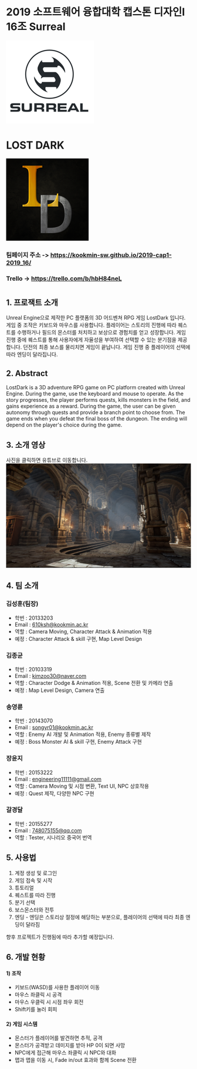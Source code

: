 # 2019 소프트웨어 융합대학 캡스톤 디자인Ⅰ 16조 Surreal
![team](./Docs/img/TeamLogo_resize.png)
# LOST DARK
![game](./Docs/img/GameLogo_resize.png)


### 팀페이지 주소 -> https://kookmin-sw.github.io/2019-cap1-2019_16/
### Trello -> https://trello.com/b/hbH84neL

#

## 1. 프로잭트 소개

Unreal Engine으로 제작한 PC 플랫폼의 3D 어드벤쳐 RPG 게임 LostDark 입니다. 게임 중 조작은 키보드와 마우스를 사용합니다. 플레이어는 스토리의 진행에 따라 퀘스트를 수행하거나 필드의 몬스터를 처치하고 보상으로 경험치를 얻고 성장합니다. 게임 진행 중에 퀘스트를 통해 사용자에게 자율성을 부여하여 선택할 수 있는 분기점을 제공합니다. 던전의 최종 보스를 물리치면 게임이 끝납니다. 게임 진행 중 플레이어의 선택에 따라 엔딩이 달라집니다.

## 2. Abstract

LostDark is a 3D adventure RPG game on PC platform created with Unreal Engine. During the game, use the keyboard and mouse to operate. As the story progresses, the player performs quests, kills monsters in the field, and gains experience as a reward. During the game, the user can be given autonomy through quests and provide a branch point to choose from. The game ends when you defeat the final boss of the dungeon. The ending will depend on the player's choice during the game.

## 3. 소개 영상

사진을 클릭하면 유튜브로 이동합니다.
[![sample](./Docs/img/preview.png)](https://youtu.be/ruyiLo79qhc)

## 4. 팀 소개


### 김성훈(팀장)
* 학번 : 20133203
* Email : 610ksh@kookmin.ac.kr
* 역할 : Camera Moving, Character Attack & Animation 적용
* 예정 : Character Attack & skill 구현, Map Level Design

### 김종균
* 학번 : 20103319
* Email : kimzoo30@naver.com
* 역할 : Character Dodge & Animation 적용, Scene 전환 및 카메라 연출
* 예정 : Map Level Design, Camera 연출

### 송영륜
* 학번 : 20143070
* Email : songyr01@kookmin.ac.kr
* 역할 : Enemy AI 개발 및 Animation 적용, Enemy 종류별 제작
* 예정 : Boss Monster AI & skill 구현, Enemy Attack 구현

### 장윤지
* 학번 : 20153222
* Email : engineering11111@gmail.com
* 역할 : Camera Moving 및 시점 변환, Text UI, NPC 상호작용
* 예정 : Quest 제작, 다양한 NPC 구현

### 갈경달
* 학번 : 20155277
* Email : 748075155@qq.com
* 역할 : Tester, 시나리오 중국어 번역


## 5. 사용법

1. 계정 생성 및 로그인
2. 게임 접속 및 시작
3. 튜토리얼
4. 퀘스트를 따라 진행
5. 분기 선택
6. 보스몬스터와 전투
7. 엔딩 - 엔딩은 스토리상 절정에 해당하는 부분으로, 플레이어의 선택에 따라 최종 엔딩이 달라짐

향후 프로젝트가 진행됨에 따라 추가할 예정입니다.

## 6. 개발 현황

#### 1) 조작
- 키보드(WASD)를 사용한 플레이어 이동
- 마우스 좌클릭 시 공격
- 마우스 우클릭 시 시점 좌우 회전
- Shift키를 눌러 회피

#### 2) 게임 시스템
- 몬스터가 플레이어를 발견하면 추적, 공격
- 몬스터가 공격받고 데미지를 받아 HP 0이 되면 사망
- NPC에게 접근해 마우스 좌클릭 시 NPC와 대화
- 맵과 맵을 이동 시, Fade in/out 효과와 함께 Scene 전환
